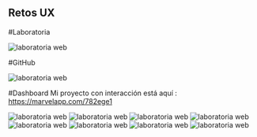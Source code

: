 ## Retos UX

#Laboratoria

![laboratoria web](./assets/images/laboratoria_web.png)

#GitHub

![laboratoria web](./assets/images/github.png)

#Dashboard
Mi proyecto con interacción está aquí :
https://marvelapp.com/782ege1

![laboratoria web](./assets/images/dashboard_lab/dash1.png)
![laboratoria web](./assets/images/dashboard_lab/dash2.png)
![laboratoria web](./assets/images/dashboard_lab/dash2.1.png)
![laboratoria web](./assets/images/dashboard_lab/dash2.2.png)
![laboratoria web](./assets/images/dashboard_lab/dash3.png)
![laboratoria web](./assets/images/dashboard_lab/dash4.png)
![laboratoria web](./assets/images/dashboard_lab/dash5.png)
![laboratoria web](./assets/images/dashboard_lab/dash6.png)
